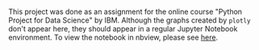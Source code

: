 This project was done as an assignment for the online course "Python Project for Data Science" by IBM. Although the graphs created by `plotly` don't appear here, they should appear in a regular Jupyter Notebook environment. To view the notebook in nbview, please see [here](https://nbviewer.org/github/ducvktran/Extracting-Stock-and-Revenue-Data/blob/main/Extracting_Stock_and_Revenue_Data.ipynb).
